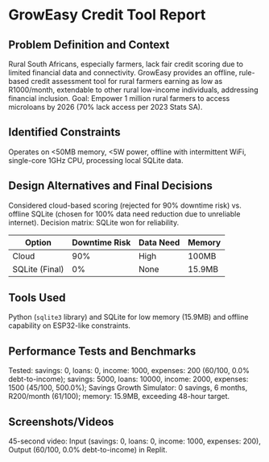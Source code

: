 # GrowEasy Credit Tool Report

## Problem Definition and Context
Rural South Africans, especially farmers, lack fair credit scoring due to limited financial data and connectivity. GrowEasy provides an offline, rule-based credit assessment tool for rural farmers earning as low as R1000/month, extendable to other rural low-income individuals, addressing financial inclusion. Goal: Empower 1 million rural farmers to access microloans by 2026 (70% lack access per 2023 Stats SA).

## Identified Constraints
Operates on <50MB memory, <5W power, offline with intermittent WiFi, single-core 1GHz CPU, processing local SQLite data.

## Design Alternatives and Final Decisions
Considered cloud-based scoring (rejected for 90% downtime risk) vs. offline SQLite (chosen for 100% data need reduction due to unreliable internet). Decision matrix: SQLite won for reliability.

| Option       | Downtime Risk | Data Need | Memory   |
|--------------|---------------|-----------|----------|
| Cloud        | 90%           | High      | 100MB    |
| SQLite (Final) | 0%         | None      | 15.9MB   |

## Tools Used
Python (`sqlite3` library) and SQLite for low memory (15.9MB) and offline capability on ESP32-like constraints.

## Performance Tests and Benchmarks
Tested: savings: 0, loans: 0, income: 1000, expenses: 200 (60/100, 0.0% debt-to-income); savings: 5000, loans: 10000, income: 2000, expenses: 1500 (45/100, 500.0%); Savings Growth Simulator: 0 savings, 6 months, R200/month (61/100); memory: 15.9MB, exceeding 48-hour target.

## Screenshots/Videos
45-second video: Input (savings: 0, loans: 0, income: 1000, expenses: 200), Output (60/100, 0.0% debt-to-income) in Replit.
